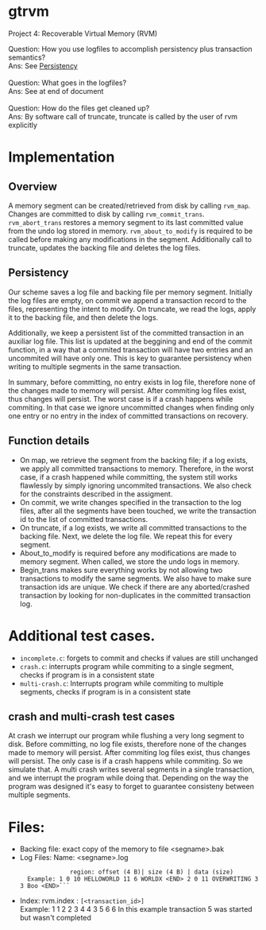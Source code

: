 # gtrvm
Project 4: Recoverable Virtual Memory (RVM)

Question: How you use logfiles to accomplish persistency plus transaction semantics? <br/>
Ans: See [Persistency](#persistency) <br/>
<br/>
Question: What goes in the logfiles? <br/>
Ans: See at end of document <br/>
<br/>
Question: How do the files get cleaned up? <br/>
Ans: By software call of truncate, truncate is called by the user of rvm explicitly <br/>

# Implementation
## Overview
 A memory segment can be created/retrieved from disk by calling `rvm_map`. Changes are committed to disk by calling `rvm_commit_trans`. `rvm_abort_trans` restores a memory segment to its last committed value from the undo log stored in memory. `rvm_about_to_modify` is required to be called before making any modifications in the segment. Additionally call to truncate, updates the backing file and deletes the log files.

## Persistency
Our scheme saves a log file and backing file per memory segment. Initially the log files are empty, on commit we append a transaction record to the files, representing the intent to modify. On truncate, we read the logs, apply it to the backing file, and then delete the logs.

Additionally, we keep a persistent list of the committed transaction in an auxiliar log file. This list is updated at the beggining and end of the commit function, in a way that a commited transaction will have two entries and an uncommited will have only one. This is key to guarantee persistency when writing to multiple segments in the same transaction.

In summary, before committing, no entry exists in log file, therefore none of the changes made to memory will persist. After commiting log files exist, thus changes will persist. The worst case is if a crash happens while commiting. In that case we ignore uncommitted changes when finding only one entry or no entry in the index of committed transactions on recovery.

## Function details
* On map, we retrieve the segment from the backing file; if a log exists, we apply all committed transactions to memory. Therefore, in the worst case, if a crash happened while committing, the system still works flawlessly by simply ignoring uncommited transactions. We also check for the constraints described in the assigment.
* On commit, we write changes specified in the transaction to the log files, after all the segments have been touched, we write the transaction id to the list of committed transactions.
* On truncate, if a log exists, we write all committed transactions to the backing file. Next, we delete the log file. We repeat this for every segment.
* About_to_modify is required before any modifications are made to memory segment. When called, we store the undo logs in memory.
* Begin_trans makes sure everything works by not allowing two transactions to modify the same segments. We also have to make sure transaction ids are unique. We check if there are any aborted/crashed transaction by looking for non-duplicates in the committed transaction log.

# Additional test cases.
* `incomplete.c`: forgets to commit and checks if values are still unchanged
* `crash.c`: interrupts program while commiting to a single segment, checks if program is in a consistent state
* `multi-crash.c`: Interrupts program while commiting to multiple segments, checks if program is in a consistent state

## crash and multi-crash test cases
At crash we interrupt our program while flushing a very long segment to disk. Before committing, no log file exists, therefore none of the changes made to memory will persist. After commiting log files exist, thus changes will persist. The only case is if a crash happens while commiting. So we simulate that. A multi crash writes several segments in a single transaction, and we interrupt the program while doing that. Depending on the way the program was designed it's easy to forget to guarantee consisteny between multiple segments.

# Files:
* Backing file: exact copy of the memory to file &lt;segname&gt;.bak
* Log Files: Name: &lt;segname&gt;.log <br/>
  ```Structure: transaction_id (4 B) | region1 | region2 | ... regionN
                region: offset (4 B)| size (4 B) | data (size)
    Example: 1 0 10 HELLOWORLD 11 6 WORLDX <END> 2 0 11 OVERWRITING 3 3 Boo <END>```
* Index: rvm.index : `[<transaction_id>]` <br/>
     Example: 1 1 2 2 3 4 4 3 5 6 6
     In this example transaction 5 was started but wasn't completed
